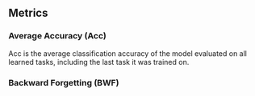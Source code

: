---
---
## Metrics

### Average Accuracy (Acc)
Acc is the average classification accuracy of the model evaluated on all learned tasks, including the last task it was trained on.

### Backward Forgetting (BWF)
